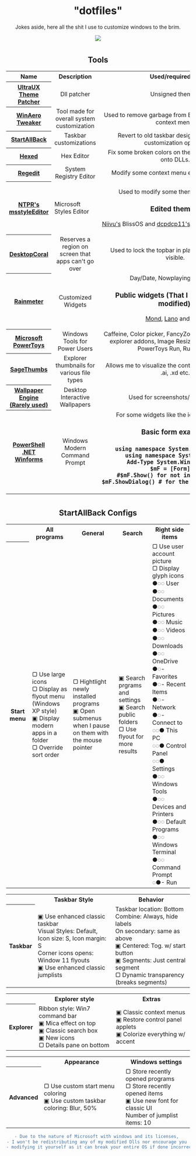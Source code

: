 <div align="center">
  <h1>"dotfiles"</h1>
<p>Jokes aside, here all the shit I use to customize windows to the brim.</p>

<img align="center" src="https://user-images.githubusercontent.com/17398632/215917149-15d732ed-3c40-4213-b767-c0366f25f978.png">

 <h1></h1>
  
<h2 align="center"> Tools </h2>
<table align="center">
  <tr>
    <th>Name</th>
    <th>Description</th>
    <th>Used/required for</th>
  </tr>
  <tr>
    <th><a href="https://mhoefs.eu/software_uxtheme.php?ref=syssel&lang=en">UltraUX Theme Patcher</a></th>
    <td align="center">Dll patcher</td>
    <td align="center">Unsigned themes.</td>
  </tr>
  <tr>
    <th><a href="https://winaero.com/downloads/winaerotweaker.zip">WinAero Tweaker</a></th>
    <td align="center">Tool made for overall system customization</td>
    <td align="center">Used to remove garbage from Explorer and desktop context menu.</td>
  </tr>
  <tr>
    <th><a href="https://www.startallback.com/">StartAllBack</a></th>
    <td align="center">Taskbar customizations</td>
    <td align="center">Revert to old taskbar design and get extra customization options.</td>
  </tr>
  <tr>
    <th><a href="https://hexed.it/">Hexed</a></th>
    <td align="center">Hex Editor</td>
    <td align="center">Fix some broken colors on the UI that are backed onto DLLs.</td>
  </tr>
  <tr>
    <th><a href="#">Regedit</a></th>
    <td align="center">System Registry Editor</td>
    <td align="center">Modify some context menu entries and colors.</td>
  </tr>
  <tr>
    <th><a href="https://github.com/nptr/msstyleEditor">NTPR's msstyleEditor</a></th>
    <td>Microsoft Styles Editor</td>
    <td>
      <p  align="center">Used to modify some themes to my liking</p>
      <h3 align="center">Edited themes:</h3>
      <p align="center">
        <a href="https://www.deviantart.com/niivu">Niivu's</a> BlissOS and <a href="https://www.deviantart.com/dpcdpc11/gallery">dcpdcp11's</a> Simplify/Maverick11
      </p>
    </td>
  </tr>
  <tr>
    <th><a href="https://www.donationcoder.com/software/mouser/other-windows-apps/desktopcoral">DesktopCoral</a></th>
    <td align="center">Reserves a region on screen that apps can't go over</td>
    <td align="center">Used to lock the topbar in place to keep always visible.</td>
  </tr>
  <tr>
    <th><a href="https://www.rainmeter.net/">Rainmeter</a></th>
    <td align="center">Customized Widgets</td>
    <td align="center">
      Day/Date, Nowplaying, Visualizer
      <h3 align="center">Public widgets (That I used stock or modified):</h3>
      <p align="center">
        <a href="https://visualskins.com/skin/mond">Mond</a>, <a href="https://visualskins.com/skin/lano">Lano</a> and <a href="https://www.deviantart.com/reb70/art/NORD-Music-Player-838393199">Nord</a>
      </p>
      </ul>
    </td>
  </tr>
  <tr>
    <th><a href="">Microsoft PowerToys</a></th>
    <td align="center">Windows Tools for Power Users</td>
    <td align="center">Caffeine, Color picker, FancyZones, Locksmith, SVG explorer addons, Image Resizer, PowerRename, PowerToys Run, Ruler, OCR</td>
  </tr>
  <tr>
    <th><a href="">SageThumbs</a></th>
    <td align="center">Explorer thumbnails for various file types</td>
    <td align="center">Allows me to visualize the contents of file like .psd, .ai, .xd etc.</td>
  </tr>
  <tr>
    <th><a href="https://store.steampowered.com/app/431960/Wallpaper_Engine/">Wallpaper Engine (Rarely used)</a></th>
    <td align="center">Desktop Interactive Wallpapers</td>
    <td align="center">Used for screenshots/photos only</td>
  </tr>
  <tr>
    <th><a href="https://github.com/PowerShell/Powershell">PowerShell</a> <a href="https://dotnet.microsoft.com/en-us/download/dotnet/7.0">.NET Winforms</a></th>
    <td align="center">Windows Modern Command Prompt</td>
    <td align="center">
      For some widgets like the icons on the side
      <h3 align="center">Basic form example:<h3>
        <pre align="center">
using namespace System.Windows.Forms
using namespace System.Drawing
Add-Type System.Windows.Forms
$mF = [Form]@{}
#$mF.Show() for not interative ones
$mF.ShowDialog() # for the interactive ones </pre>
    </td>
  </tr>
</table>
<h1></h1>
<h2 align="center">StartAllBack Configs</h2>
<table align="center">
  <tr>
    <th/>
    <th>All programs</th>
    <th>General</th>
    <th>Search</th>
    <th>Right side items</th>
  </tr>
  <tr>
    <th>Start menu</td>
    <td>
      ▢ Use large icons
      <br>
      ▢ Display as flyout menu (Windows XP style)
      <br>
      ▣ Display modern apps in a folder
      <br>
      ▢ Override sort order
    </td>
    <td>
      ▢ Hightlight newly installed programs
      <br>▣ Open submenus when I pause on them with the mouse pointer
    </td>
    <td>
      ▣ Search prgrams and settings
      <br>▣ Search public folders
      <br>▢ Use flyout for more results
    </td>
    <td>
      ▢ Use user account picture
      <br>▢ Display glyph icons
      <br>●◌◌ User
      <br>●◌◌ Documents
      <br>●◌◌ Pictures
      <br>●◌◌ Music
      <br>●◌◌ Videos
      <br>●◌◌ Downloads
      <br>●◌◌ OneDrive
      <br>●◌- Favorites
      <br>●◌- Recent Items
      <br>●◌- Network
      <br>●◌- Connect to
      <br>◌◌● This PC
      <br>◌◌● Control Panel
      <br>◌◌● Settings
      <br>●◌◌ Windows Tools
      <br>●◌◌ Devices and Printers
      <br>●◌◌ Default Programs
      <br>●◌◌ Windows Terminal
      <br>●◌◌ Command Prompt
      <br>◌●- Run
    </td>
  </tr>
</table>
<table align="center">
  <tr>
    <th/>
    <th>Taskbar Style</th>
    <th>Behavior</th>
  </tr>
  <tr>
    <th>Taskbar</th>
    <td>
      ▣ Use enhanced classic taskbar
      <br>Visual Styles: Default, Icon size: S, Icon margin: S
      <br>Corner icons opens: Window 11 flyouts
      <br>▣ Use enhanced classic jumplists
    </td>
    <td>
      Taskbar location: Bottom
      <br>Combine: Always, hide labels
      <br>On secondary: same as above
      <br>▣ Centered: Tog. w/ start button
      <br>▣ Segments: Just central segment
      <br>▢ Dynamic transparency (breaks segments)
    </td>
  </tr>
</table>
<table align="center">
  <tr>
    <th/>
    <th>Explorer style</th>
    <th>Extras</th>
  </tr>
  <tr>
    <th>Explorer</th>
    <td>
      Ribbon style: Win7 command bar
      <br>▣ Mica effect on top
      <br>▣ Classic search box
      <br>▣ New icons
      <br>▢ Details pane on bottom
    </td>
    <td>
      ▣ Classic context menus
      <br>▣ Restore control panel applets
      <br>▣ Colorize everything w/ accent
    </td>
</table>
<table align="center">
  <tr>
    <th/>
    <th>Appearance</th>
    <th>Windows settings</th>
  </tr>
  <tr>
    <th>Advanced</th>
    <td>
      ▢ Use custom start menu coloring
      <br>▣ Use custom taskbar coloring: Blur, 50%
    </td>
    <td>
      ▢ Store recently opened programs
      <br>▢ Store recently opened items
      <br>▣ Use new font for classic UI
      <br>Number of jumplist items: 10
    </td>
  </tr>
 </table>
 
 ```diff
- Due to the nature of Microsoft with windows and its licenses, 
- I won't be redistributing any of my modified Dlls nor encourage you 
- modifying it yourself as it can break your entire OS if done incorrectly.
 ```
